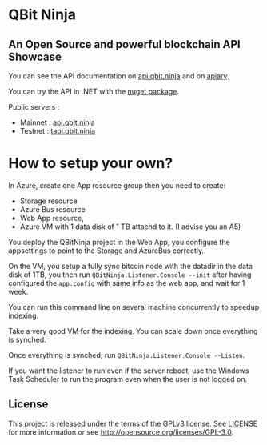 ﻿QBit Ninja
==========
**An Open Source and powerful blockchain API**
Showcase
-------
You can see the API documentation on [api.qbit.ninja](http://api.qbit.ninja/) and on [apiary](http://docs.qbitninja.apiary.io/).

You can try the API in .NET with the [nuget package](http://www.nuget.org/packages/QBitninja.Client).

Public servers : 
* Mainnet : [api.qbit.ninja](http://api.qbit.ninja/)
* Testnet : [tapi.qbit.ninja](http://tapi.qbit.ninja/)

How to setup your own?
==========

In Azure, create one App resource group then you need to create:

* Storage resource
* Azure Bus resource
* Web App resource,
* Azure VM with 1 data disk of 1 TB attachd to it. (I advise you an A5)

You deploy the QBitNinja project in the Web App, you configure the appsettings to point to the Storage and AzureBus correctly.

On the VM, you setup a fully sync bitcoin node with the datadir in the data disk of 1TB, you then run `QBitNinja.Listener.Console --init` after having configured the `app.config` with same info as the web app, and wait for 1 week.

You can run this command line on several machine concurrently to speedup indexing.

Take a very good VM for the indexing. You can scale down once everything is synched.

Once everything is synched, run `QBitNinja.Listener.Console --Listen`.

If you want the listener to run even if the server reboot, use the Windows Task Scheduler to run the program even when the user is not logged on.

License
-------
This project is released under the terms of the GPLv3 license. See [LICENSE](LICENSE) for more information or see http://opensource.org/licenses/GPL-3.0.
